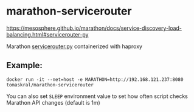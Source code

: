# marathon-servicerouter
https://mesosphere.github.io/marathon/docs/service-discovery-load-balancing.html#servicerouter-py

Marathon [servicerouter.py](https://github.com/mesosphere/marathon/blob/releases/0.13/bin/servicerouter.py) containerized with haproxy


## Example:
```
docker run -it --net=host -e MARATHON=http://192.168.121.237:8080  tomaskral/marathon-servicerouter
```
You can also set `SLEEP` environment value to set how often script checks Marathon API changes (default is 1m)
